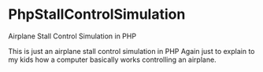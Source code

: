 # PhpStallControlSimulation
Airplane Stall Control Simulation in PHP

This is just an airplane stall control simulation in PHP
Again just to explain to my kids how a computer basically works controlling an airplane.
